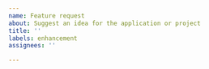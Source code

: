 ```yaml
---
name: Feature request
about: Suggest an idea for the application or project
title: ''
labels: enhancement
assignees: ''

---
```



